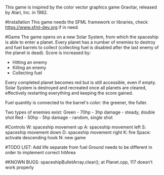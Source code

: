 This game is inspired by the color vector graphics game Gravitar, released by Atari, Inc. in 1982.

#Installation
This game needs the SFML framework or libraries, check https://www.sfml-dev.org if in need.

#Game
The game opens on a new Solar System, from which the spaceship is able to enter a planet. Every planet has a number of enemies to destroy and fuel barrels to collect (collecting fuel is disabled after the last enemy of the planet is dead).
Score is increased by:
- Hitting an enemy
- Killing an enemy
- Collecting fuel

Every completed planet becomes red but is still accessible, even if empty.
Solar System is destroyed and recreated once all planets are cleared, effectively restarting everything and keeping the score gained.

Fuel quantity is connected to the barrel's color: the greener, the fuller.

Two types of enemies exist:
Green 	- 70hp 	- 3hp damage 	- steady, double shot
Red 	- 50hp 	- 5hp damage 	- random, single shot

#Controls
W: 	spaceship movement up
A: 	spaceship movement left
S: 	spaceship movement down
D: 	spaceship movement right
K: 	fire
Space:	activate descending hook
N: 	new game

#TODO LIST:
Add life separate from fuel
Ground needs to be different in order to implement correct hitArea

#KNOWN BUGS:
spaceshipBulletArray.clear(); at Planet.cpp, 117 doesn’t work properly